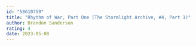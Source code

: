 ```yaml
---
id: "58610759"
title: "Rhythm of War, Part One (The Stormlight Archive, #4, Part 1)"
author: Brandon Sanderson
rating: 4
date: 2023-05-08
---
```


	